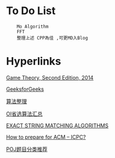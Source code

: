 # To Do List
```
	Mo Algorithm
	FFT
	整理上述 CPP為佳 ,可更MD入Blog
```
# Hyperlinks

[Game Theory, Second Edition, 2014](https://www.math.ucla.edu/~tom/Game_Theory/Contents.html)

[GeeksforGeeks](https://www.geeksforgeeks.org/)

[算法整理](http://ykgsmudq.com/%E7%AE%97%E6%B3%95%E6%95%B4%E7%90%86/)

[OI省选算法汇总](http://hzwer.com/1234.html)

[EXACT STRING MATCHING ALGORITHMS](http://www-igm.univ-mlv.fr/~lecroq/string/index.html)

[How to prepare for ACM – ICPC?](https://www.geeksforgeeks.org/how-to-prepare-for-acm-icpc/)

[POJ题目分类推荐](https://blog.csdn.net/a1dark/article/details/11714009)


